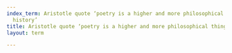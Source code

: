 ```yaml
---
index_term: Aristotle quote ‘poetry is a higher and more philosophical thing than
  history’
title: Aristotle quote ‘poetry is a higher and more philosophical thing than history’
layout: term

---
```


